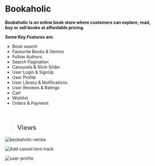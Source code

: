 # Bookaholic

**Bookaholic is an online book store where customers can explore, read, buy or sell books at affordable pricing.**

**Some Key Features are:**
* Book search
* Favourite Books & Genres
* Follow Authors
* Search Pagination
* Carousels & Slick-Slider
* User Login & SignUp
* User Profile
* User Library & Notifications
* User Reviews & Ratings
* Cart
* Wishlist
* Orders & Payment 
<br>

> ## Views

![bookaholic-series](https://user-images.githubusercontent.com/73666943/186479286-811f46c8-915d-4594-9ffb-56b6d6ebda84.png)

![Add cancel item   track](https://user-images.githubusercontent.com/73666943/186479533-461c96d9-6dac-4c61-bbfb-da6120ad3f35.png)

![user-profile](https://user-images.githubusercontent.com/73666943/188140427-ed1d6285-8529-4a26-943b-1c241f922599.png)
